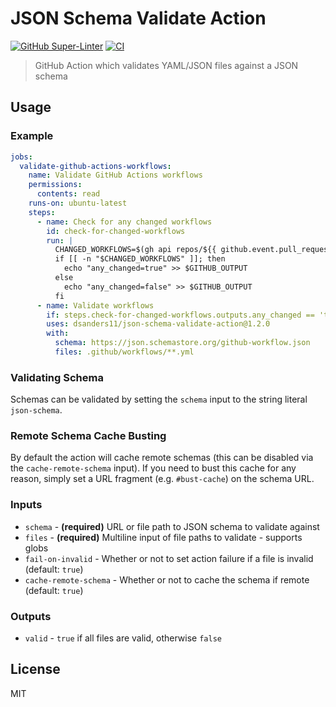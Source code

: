 # JSON Schema Validate Action

[![GitHub Super-Linter](https://github.com/dsanders11/json-schema-validate-action/actions/workflows/linter.yml/badge.svg)](https://github.com/super-linter/super-linter)
[![CI](https://github.com/dsanders11/json-schema-validate-action/actions/workflows/ci.yml/badge.svg)](https://github.com/dsanders11/json-schema-validate-action/actions/workflows/ci.yml)

> GitHub Action which validates YAML/JSON files against a JSON schema

## Usage

### Example

```yaml
jobs:
  validate-github-actions-workflows:
    name: Validate GitHub Actions workflows
    permissions:
      contents: read
    runs-on: ubuntu-latest
    steps:
      - name: Check for any changed workflows
        id: check-for-changed-workflows
        run: |
          CHANGED_WORKFLOWS=$(gh api repos/${{ github.event.pull_request.base.repo.full_name }}/pulls/${{ github.event.pull_request.number }}/files --jq '.[] | select((.filename | match("^.github/workflows/.*.yml$")) and (.status != "removed")) | .filename')
          if [[ -n "$CHANGED_WORKFLOWS" ]]; then
            echo "any_changed=true" >> $GITHUB_OUTPUT
          else
            echo "any_changed=false" >> $GITHUB_OUTPUT
          fi
      - name: Validate workflows
        if: steps.check-for-changed-workflows.outputs.any_changed == 'true'
        uses: dsanders11/json-schema-validate-action@1.2.0
        with:
          schema: https://json.schemastore.org/github-workflow.json
          files: .github/workflows/**.yml
```

### Validating Schema

Schemas can be validated by setting the `schema` input to the string literal
`json-schema`.

### Remote Schema Cache Busting

By default the action will cache remote schemas (this can be disabled via the
`cache-remote-schema` input). If you need to bust this cache for any reason,
simply set a URL fragment (e.g. `#bust-cache`) on the schema URL.

### Inputs

- `schema` - **(required)** URL or file path to JSON schema to validate against
- `files` - **(required)** Multiline input of file paths to validate - supports
  globs
- `fail-on-invalid` - Whether or not to set action failure if a file is invalid
  (default: `true`)
- `cache-remote-schema` - Whether or not to cache the schema if remote (default:
  `true`)

### Outputs

- `valid` - `true` if all files are valid, otherwise `false`

## License

MIT
